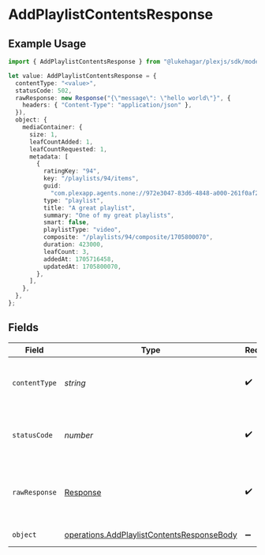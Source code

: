 # AddPlaylistContentsResponse

## Example Usage

```typescript
import { AddPlaylistContentsResponse } from "@lukehagar/plexjs/sdk/models/operations";

let value: AddPlaylistContentsResponse = {
  contentType: "<value>",
  statusCode: 502,
  rawResponse: new Response("{\"message\": \"hello world\"}", {
    headers: { "Content-Type": "application/json" },
  }),
  object: {
    mediaContainer: {
      size: 1,
      leafCountAdded: 1,
      leafCountRequested: 1,
      metadata: [
        {
          ratingKey: "94",
          key: "/playlists/94/items",
          guid:
            "com.plexapp.agents.none://972e3047-83d6-4848-a000-261f0af26ba2",
          type: "playlist",
          title: "A great playlist",
          summary: "One of my great playlists",
          smart: false,
          playlistType: "video",
          composite: "/playlists/94/composite/1705800070",
          duration: 423000,
          leafCount: 3,
          addedAt: 1705716458,
          updatedAt: 1705800070,
        },
      ],
    },
  },
};
```

## Fields

| Field                                                                                                           | Type                                                                                                            | Required                                                                                                        | Description                                                                                                     |
| --------------------------------------------------------------------------------------------------------------- | --------------------------------------------------------------------------------------------------------------- | --------------------------------------------------------------------------------------------------------------- | --------------------------------------------------------------------------------------------------------------- |
| `contentType`                                                                                                   | *string*                                                                                                        | :heavy_check_mark:                                                                                              | HTTP response content type for this operation                                                                   |
| `statusCode`                                                                                                    | *number*                                                                                                        | :heavy_check_mark:                                                                                              | HTTP response status code for this operation                                                                    |
| `rawResponse`                                                                                                   | [Response](https://developer.mozilla.org/en-US/docs/Web/API/Response)                                           | :heavy_check_mark:                                                                                              | Raw HTTP response; suitable for custom response parsing                                                         |
| `object`                                                                                                        | [operations.AddPlaylistContentsResponseBody](../../../sdk/models/operations/addplaylistcontentsresponsebody.md) | :heavy_minus_sign:                                                                                              | Playlist Updated                                                                                                |